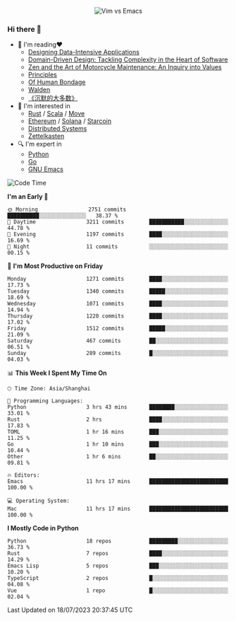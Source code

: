 <p align="center">
    <img src="https://gist.githubusercontent.com/coldnight/e696baffb094e71c96cb302118878eae/raw/40ea5053a6f66cc65f90f437e4173497da225958/banner.gif" alt="Vim vs Emacs" />
</p>

### Hi there 👋

- 📖 I'm reading❤️
    + [Designing Data-Intensive Applications](https://www.oreilly.com/library/view/designing-data-intensive-applications/9781491903063/)
    + [Domain-Driven Design: Tackling Complexity in the Heart of Software](https://www.dddcommunity.org/book/evans_2003/)
    + [Zen and the Art of Motorcycle Maintenance: An Inquiry into Values](https://en.wikipedia.org/wiki/Zen_and_the_Art_of_Motorcycle_Maintenance)
    + [Principles](https://www.principles.com/)
    + [Of Human Bondage](https://en.wikipedia.org/wiki/Of_Human_Bondage)
    + [Walden](https://en.wikipedia.org/wiki/Walden)
    + [《沉默的大多数》](https://en.wikipedia.org/wiki/Silent_majority)
- 🌱 I'm interested in
    + [Rust](https://www.rust-lang.org/) / [Scala](https://www.scala-lang.org/) / [Move](https://github.com/move-language/move/)
    + [Ethereum](https://ethereum.org/en/) / [Solana](https://solana.com/) / [Starcoin](https://github.com/starcoinorg/starcoin)
	+ [Distributed Systems](https://www.linuxzen.com/notes/topics/20200320174417_%E5%88%86%E5%B8%83%E5%BC%8F/)
	+ [Zettelkasten](https://www.linuxzen.com/notes/notes/20220120080920-slip_box/)
- 🔍 I'm expert in
    + [Python](https://www.python.org/)
    + [Go](https://go.dev/)
    + [GNU Emacs](https://www.gnu.org/software/emacs/)

<!--START_SECTION:waka-->
![Code Time](http://img.shields.io/badge/Code%20Time-2%2C236%20hrs%2054%20mins-blue)

**I'm an Early 🐤** 

```text
🌞 Morning                2751 commits        ██████████░░░░░░░░░░░░░░░   38.37 % 
🌆 Daytime                3211 commits        ███████████░░░░░░░░░░░░░░   44.78 % 
🌃 Evening                1197 commits        ████░░░░░░░░░░░░░░░░░░░░░   16.69 % 
🌙 Night                  11 commits          ░░░░░░░░░░░░░░░░░░░░░░░░░   00.15 % 
```
📅 **I'm Most Productive on Friday** 

```text
Monday                   1271 commits        ████░░░░░░░░░░░░░░░░░░░░░   17.73 % 
Tuesday                  1340 commits        █████░░░░░░░░░░░░░░░░░░░░   18.69 % 
Wednesday                1071 commits        ████░░░░░░░░░░░░░░░░░░░░░   14.94 % 
Thursday                 1220 commits        ████░░░░░░░░░░░░░░░░░░░░░   17.02 % 
Friday                   1512 commits        █████░░░░░░░░░░░░░░░░░░░░   21.09 % 
Saturday                 467 commits         ██░░░░░░░░░░░░░░░░░░░░░░░   06.51 % 
Sunday                   289 commits         █░░░░░░░░░░░░░░░░░░░░░░░░   04.03 % 
```


📊 **This Week I Spent My Time On** 

```text
🕑︎ Time Zone: Asia/Shanghai

💬 Programming Languages: 
Python                   3 hrs 43 mins       ████████░░░░░░░░░░░░░░░░░   33.01 % 
Rust                     2 hrs               ████░░░░░░░░░░░░░░░░░░░░░   17.83 % 
TOML                     1 hr 16 mins        ███░░░░░░░░░░░░░░░░░░░░░░   11.25 % 
Go                       1 hr 10 mins        ███░░░░░░░░░░░░░░░░░░░░░░   10.44 % 
Other                    1 hr 6 mins         ██░░░░░░░░░░░░░░░░░░░░░░░   09.81 % 

🔥 Editors: 
Emacs                    11 hrs 17 mins      █████████████████████████   100.00 % 

💻 Operating System: 
Mac                      11 hrs 17 mins      █████████████████████████   100.00 % 
```

**I Mostly Code in Python** 

```text
Python                   18 repos            █████████░░░░░░░░░░░░░░░░   36.73 % 
Rust                     7 repos             ████░░░░░░░░░░░░░░░░░░░░░   14.29 % 
Emacs Lisp               5 repos             ███░░░░░░░░░░░░░░░░░░░░░░   10.20 % 
TypeScript               2 repos             █░░░░░░░░░░░░░░░░░░░░░░░░   04.08 % 
Vue                      1 repo              █░░░░░░░░░░░░░░░░░░░░░░░░   02.04 % 
```




 Last Updated on 18/07/2023 20:37:45 UTC
<!--END_SECTION:waka-->
